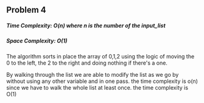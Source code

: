 
## Problem 4
##### Time Complexity: O(n) where n is the number of the input_list
##### Space Complexity: O(1)

The algorithm sorts in place the array of 0,1,2 using the logic of moving the 0 to the left, the 2 to the right and doing nothing if there's a one.

By walking through the list we are able to modify the list as we go by without using any other variable and in one pass. the time complexity is o(n) since we have to walk the whole list at least once. the time complexity is O(1)